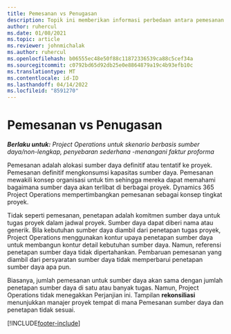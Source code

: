 ```yaml
---
title: Pemesanan vs Penugasan
description: Topik ini memberikan informasi perbedaan antara pemesanan sumber daya dan penugasan sumber daya.
author: ruhercul
ms.date: 01/08/2021
ms.topic: article
ms.reviewer: johnmichalak
ms.author: ruhercul
ms.openlocfilehash: b06555ec48e50f88c11872336539ca88c5cef34a
ms.sourcegitcommit: c0792bd65d92db25e0e8864879a19c4b93efb10c
ms.translationtype: MT
ms.contentlocale: id-ID
ms.lasthandoff: 04/14/2022
ms.locfileid: "8591270"
---
```

# <a name="bookings-vs-assignments"></a>Pemesanan vs Penugasan

_**Berlaku untuk:** Project Operations untuk skenario berbasis sumber daya/non-lengkap, penyebaran sederhana -menangani faktur proforma_

Pemesanan adalah alokasi sumber daya definitif atau tentatif ke proyek. Pemesanan definitif mengkonsumsi kapasitas sumber daya. Pemesanan mewakili konsep organisasi untuk tim sehingga mereka dapat memahami bagaimana sumber daya akan terlibat di berbagai proyek. Dynamics 365 Project Operations mempertimbangkan pemesanan sebagai konsep tingkat proyek. 

Tidak seperti pemesanan, penetapan adalah komitmen sumber daya untuk tugas proyek dalam jadwal proyek. Sumber daya dapat diberi nama atau generik.  Bila kebutuhan sumber daya diambil dari penetapan tugas proyek, Project Operations menggunakan kontur upaya penetapan sumber daya untuk membangun kontur detail kebutuhan sumber daya. Namun, referensi penetapan sumber daya tidak dipertahankan. Pembaruan pemesanan yang diambil dari persyaratan sumber daya tidak memperbarui penetapan sumber daya apa pun.

Biasanya, jumlah pemesanan untuk sumber daya akan sama dengan jumlah penetapan sumber daya di satu atau banyak tugas. Namun, Project Operations tidak menegakkan Perjanjian ini. Tampilan **rekonsiliasi** menunjukkan manajer proyek tempat di mana Pemesanan sumber daya dan penetapan tidak sesuai.




[!INCLUDE[footer-include](../includes/footer-banner.md)]